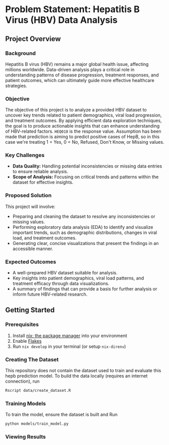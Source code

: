 # Problem Statement: Hepatitis B Virus (HBV) Data Analysis

## Project Overview

### Background
Hepatitis B virus (HBV) remains a major global health issue, affecting millions worldwide. Data-driven analysis plays a critical role in understanding patterns of disease progression, treatment responses, and patient outcomes, which can ultimately guide more effective healthcare strategies.

### Objective
The objective of this project is to analyze a provided HBV dataset to uncover key trends related to patient demographics, viral load progression, and treatment outcomes. By applying efficient data exploration techniques, the goal is to produce actionable insights that can enhance understanding of HBV-related factors. `HEQ010` is the response value. Assumption has been made that prediction is aiming to predict positive cases of HepB, so in this case we're treating 1 = Yes, 0 = No, Refused, Don't Know, or Missing values.

### Key Challenges
- **Data Quality:** Handling potential inconsistencies or missing data entries to ensure reliable analysis.
- **Scope of Analysis:** Focusing on critical trends and patterns within the dataset for effective insights.

### Proposed Solution
This project will involve:
- Preparing and cleaning the dataset to resolve any inconsistencies or missing values.
- Performing exploratory data analysis (EDA) to identify and visualize important trends, such as demographic distributions, changes in viral load, and treatment outcomes.
- Generating clear, concise visualizations that present the findings in an accessible manner.

### Expected Outcomes
- A well-prepared HBV dataset suitable for analysis.
- Key insights into patient demographics, viral load patterns, and treatment efficacy through data visualizations.
- A summary of findings that can provide a basis for further analysis or inform future HBV-related research.

## Getting Started

### Prerequisites

1. Install [nix: the package manager](https://nixos.org/download/) into your environment
2. Enable [Flakes](https://nixos.wiki/wiki/Flakes)
3. Run `nix develop` in your terminal (or setup `nix-direnv`)

### Creating The Dataset

This repository does not contain the dataset used to train and evaluate this hepb prediction model. To build the data locally (requires an internet connection), run

```bash
Rscript data/create_dataset.R
```

### Training Models

To train the model, ensure the dataset is built and Run
```bash
python models/train_model.py
```

### Viewing Results
